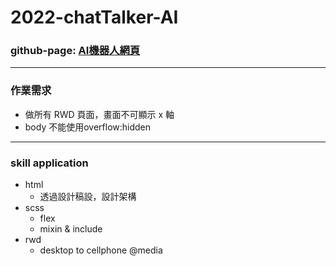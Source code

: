 # 2022-chatTalker-AI
### github-page:  [AI機器人網頁](https://ball77111.github.io/2022-chatTalker-AI/)
---
### 作業需求
  - 做所有 RWD 頁面，畫面不可顯示 x 軸  
  - body 不能使用overflow:hidden
---
### skill application
 - html
    - 透過設計稿設，設計架構
 - scss
    - flex
    - mixin & include
 - rwd
    - desktop to cellphone @media
